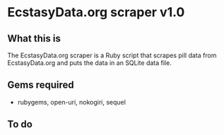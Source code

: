 EcstasyData.org scraper v1.0
=============================

## What this is ##
The EcstasyData.org scraper is a Ruby script that scrapes pill data from EcstasyData.org and puts the data in an SQLite data file.

## Gems required ##
- rubygems, open-uri, nokogiri, sequel

## To do ## 